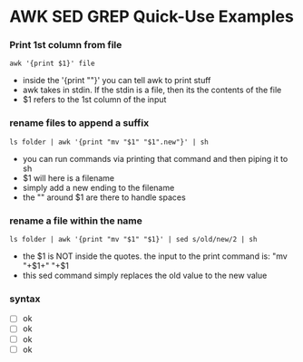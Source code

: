 AWK SED GREP Quick-Use Examples
====

### Print 1st column from file

    awk '{print $1}' file

* inside the '{print ""}' you can tell awk to print stuff
* awk takes in stdin. If the stdin is a file, then its the contents of the file
* $1 refers to the 1st column of the input

### rename files to append a suffix

    ls folder | awk '{print "mv "$1" "$1".new"}' | sh

* you can run commands via printing that command and then piping it to sh
* $1 will here is a filename
* simply add a new ending to the filename
* the "" around $1 are there to handle spaces

### rename a file within the name

    ls folder | awk '{print "mv "$1" "$1}' | sed s/old/new/2 | sh

* the $1 is NOT inside the quotes. the input to the print command is: "mv "+$1+" "+$1
* this sed command simply replaces the old value to the new value

### syntax


- [ ] ok
- [ ] ok
- [ ] ok
- [ ] ok
